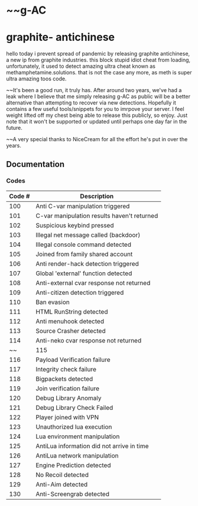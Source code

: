 
# ~~g-AC

# graphite- antichinese


hello today i prevent spread of pandemic by releasing graphite antichinese, a new ip from graphite industries.
this block stupid idiot cheat from loading, unfortunately, it used to detect amazing ultra cheat known as methamphetamine.solutions.
that is not the case any more, as meth is super ultra amazing toos code.

~~It's been a good run, it truly has. After around two years, we've had a leak where I believe that me simply releasing g-AC as public will be a better alternative than attempting to recover via new detections. Hopefully it contains a few useful tools/snippets for you to imrpove your server. I feel weight lifted off my chest being able to release this publicly, so enjoy. Just note that it won't be supported or updated until perhaps one day far in the future.

~~A very special thanks to NiceCream for all the effort he's put in over the years.


## Documentation

### Codes

| Code #                    | Description   |
| -------------             | ------------- |
| 100                       | Anti C-var manipulation triggered |
| 101                       | C-var manipulation results haven't returned |
| 102                       | Suspicious keybind pressed |
| 103                       | Illegal net message called (backdoor) |
| 104                       | Illegal console command detected |
| 105                       | Joined from family shared account |
| 106                       | Anti render-hack detection triggered |
| 107                       | Global 'external' function detected |
| 108                       | Anti-external cvar response not returned |
| 109                       | Anti-citizen detection triggered |
| 110                       | Ban evasion |
| 111                       | HTML RunString detected |
| 112                       | Anti menuhook detected |
| 113                       | Source Crasher detected |
| 114                       | Anti-neko cvar response not returned |
~~| 115                      | Methamphetamine detected |~~
| 116                       | Payload Verification failure |
| 117                       | Integrity check failure |
| 118                       | Bigpackets detected |
| 119                       | Join verification failure |
| 120                       | Debug Library Anomaly |
| 121                       | Debug Library Check Failed |
| 122                       | Player joined with VPN |
| 123                       | Unauthorized lua execution |
| 124                       | Lua environment manipulation |
| 125                       | AntiLua information did not arrive in time |
| 126                       | AntiLua network manipulation |
| 127                       | Engine Prediction detected |
| 128                       | No Recoil detected |
| 129                       | Anti-Aim detected |
| 130                       | Anti-Screengrab detected |
